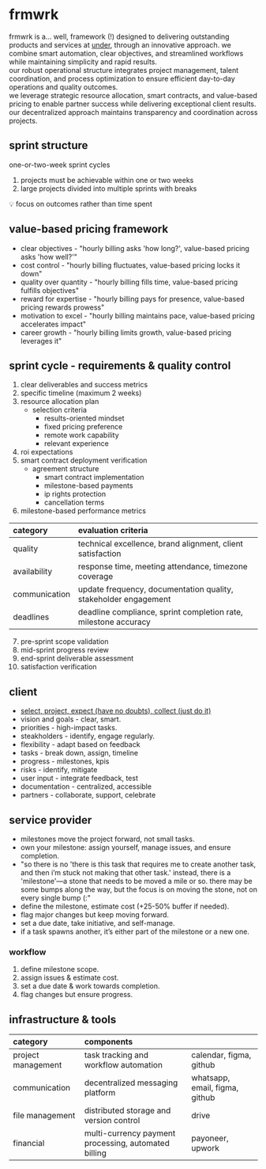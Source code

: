 # frmwrk

frmwrk is a… well, framework (\!) designed to delivering outstanding products and services at [under](https://www.notion.so/under-47c46f50fdfc407ab634e8a801f0afd5?pvs=21), through an innovative approach. we combine smart automation, clear objectives, and streamlined workflows while maintaining simplicity and rapid results.  
our robust operational structure integrates project management, talent coordination, and process optimization to ensure efficient day-to-day operations and quality outcomes.  
we leverage strategic resource allocation, smart contracts, and value-based pricing to enable partner success while delivering exceptional client results. our decentralized approach maintains transparency and coordination across projects.

## sprint structure

one-or-two-week sprint cycles

1. projects must be achievable within one or two weeks  
2. large projects divided into multiple sprints with breaks

💡 focus on outcomes rather than time spent

## value-based pricing framework

- clear objectives \- "hourly billing asks 'how long?', value-based pricing asks 'how well?'"  
- cost control \- "hourly billing fluctuates, value-based pricing locks it down"  
- quality over quantity \- "hourly billing fills time, value-based pricing fulfills objectives"  
- reward for expertise \- "hourly billing pays for presence, value-based pricing rewards prowess"  
- motivation to excel \- "hourly billing maintains pace, value-based pricing accelerates impact"  
- career growth \- "hourly billing limits growth, value-based pricing leverages it"

## sprint cycle \- requirements & quality control

1. clear deliverables and success metrics  
2. specific timeline (maximum 2 weeks)  
3. resource allocation plan  
   - selection criteria  
     - results-oriented mindset  
     - fixed pricing preference  
     - remote work capability  
     - relevant experience  
4. roi expectations  
5. smart contract deployment verification  
   - agreement structure  
     - smart contract implementation  
     - milestone-based payments  
     - ip rights protection  
     - cancellation terms  
6. milestone-based performance metrics

| category | evaluation criteria |
| :---- | :---- |
| quality | technical excellence, brand alignment, client satisfaction |
| availability | response time, meeting attendance, timezone coverage |
| communication | update frequency, documentation quality, stakeholder engagement |
| deadlines | deadline compliance, sprint completion rate, milestone accuracy |

7. pre-sprint scope validation  
8. mid-sprint progress review  
9. end-sprint deliverable assessment  
10. satisfaction verification

##  client

- [select, project, expect (have no doubts), collect (just do it)](https://x.com/thedarshakrana/status/1868778164962681131)  
- vision and goals \- clear, smart.  
- priorities \- high-impact tasks.  
- steakholders \- identify, engage regularly.  
- flexibility \- adapt based on feedback  
- tasks \- break down, assign, timeline  
- progress \- milestones, kpis  
- risks \- identify, mitigate  
- user input \- integrate feedback, test  
- documentation \- centralized, accessible  
- partners \- collaborate, support, celebrate

## service provider

* milestones move the project forward, not small tasks.  
* own your milestone: assign yourself, manage issues, and ensure completion.  
* "so there is no 'there is this task that requires me to create another task, and then i’m stuck not making that other task.' instead, there is a 'milestone'—a stone that needs to be moved a mile or so. there may be some bumps along the way, but the focus is on moving the stone, not on every single bump (:"  
* define the milestone, estimate cost (+25-50% buffer if needed).  
* flag major changes but keep moving forward.  
* set a due date, take initiative, and self-manage.  
* if a task spawns another, it’s either part of the milestone or a new one.

### workflow

1. define milestone scope.  
2. assign issues & estimate cost.  
3. set a due date & work towards completion.  
4. flag changes but ensure progress.

## infrastructure & tools

| category | components |  |
| :---- | :---- | :---- |
| project management | task tracking and workflow automation | calendar, figma, github |
| communication | decentralized messaging platform | whatsapp, email, figma, github |
| file management | distributed storage and version control | drive |
| financial | multi-currency payment processing, automated billing | payoneer, upwork |

